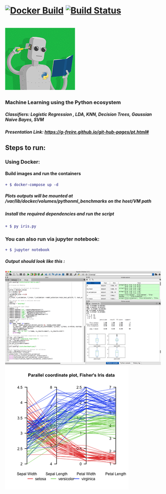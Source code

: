 # [![Docker Build](https://img.shields.io/docker/build/pierrezemb/gostatic.svg?style=plastic)](https://hub.docker.com/r/gfreire) [![Build Status](https://travis-ci.org/PierreZ/goStatic.svg?branch=master)](https://travis-ci.org) 
# ![Screenshot](git_img/pyrobot.png)

### Machine Learning using the Python ecosystem
##### Classifiers: Logistic Regression , LDA, KNN, Decision Trees, Gaussian Naive Bayes, SVM 
##### *Presentation Link: https://g-freire.github.io/git-hub-pages/pt.html#*

## Steps to run:
### Using Docker:
#### Build images and run the containers 
```diff
+ $ docker-compose up -d
 ```
##### Plots outputs will be mounted at  */var/lib/docker/volumes/pythonml_benchmarks* on the host/VM path

##### Install the required dependencies and run the script
```diff
+ $ py iris.py
 ```

### You can also run via jupyter notebook:
```diff
+ $ jupyter notebook
 ```


##### Output should look like this :
![Screenshot](git_img/py.png)
![Screenshot](git_img/fisheriris.png)
